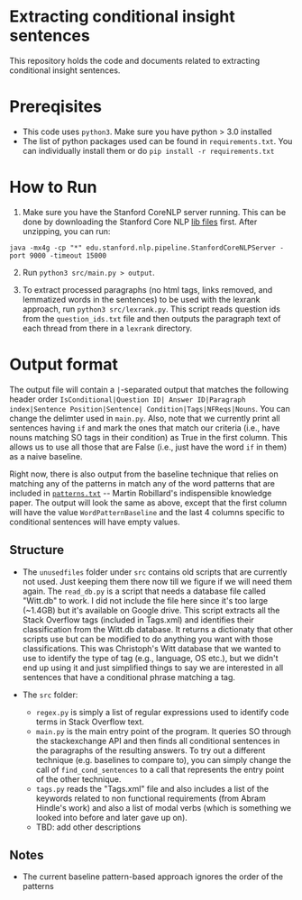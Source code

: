 # Extracting conditional insight sentences

This repository holds the code and documents related to extracting conditional insight sentences. 

# Prereqisites 

* This code uses `python3`. Make sure you have python > 3.0 installed
* The list of python packages used can be found in `requirements.txt`. You can individually install them or do `pip install -r requirements.txt`


# How to Run

1. Make sure you have the Stanford CoreNLP server running. This can be done by downloading the Stanford Core NLP [lib files](https://stanfordnlp.github.io/CoreNLP/download.html) first. After unzipping, you can run:

`java -mx4g -cp "*" edu.stanford.nlp.pipeline.StanfordCoreNLPServer -port 9000 -timeout 15000`

2. Run `python3 src/main.py > output`. 

3. To extract processed paragraphs (no html tags, links removed, and lemmatized words in the sentences) to be used with the lexrank approach, run `python3 src/lexrank.py`. This script reads question ids from the `question_ids.txt` file and then outputs the paragraph text of each thread from there in a `lexrank` directory.

# Output format

The output file will contain a `|`-separated output that matches the following header order `IsConditional|Question ID| Answer ID|Paragraph index|Sentence Position|Sentence| Condition|Tags|NFReqs|Nouns`. You can change the delimter used in `main.py`. Also, note that we currently print all sentences having `if` and mark the ones that match our criteria (i.e., have nouns matching SO tags in their condition) as True in the first column. This allows us to use all those that are False (i.e., just have the word `if` in them) as a naive baseline. 

Right now, there is also output from the baseline technique that relies on matching any of the patterns in match any of the word patterns that are included in [`patterns.txt`](https://github.com/ualberta-smr/Benyamin-Conditional-Insights-Extraction/blob/master/patterns.txt) -- Martin Robillard's indispensible knowledge paper. The output will look the same as above, except that the first column will have the value `WordPatternBaseline` and the last 4 columns specific to conditional sentences will have empty values.


## Structure

* The `unusedfiles` folder under `src` contains old scripts that are currently not used. Just keeping them there now till we figure if we will need them again. The `read_db.py` is a script that needs a database file called "Witt.db" to work. I did not include the file here since it's too large (~1.4GB) but it's available on Google drive. This script extracts all the Stack Overflow tags (included in Tags.xml) and identifies their classification from the Witt.db database. It returns a dictionaty that other scripts use but can be modified to do anything you want with those classifications. This was Christoph's Witt database that we wanted to use to identify the type of tag (e.g., language, OS etc.), but we didn't end up using it and just simplified things to say we are interested in all sentences that have a conditional phrase matching a tag.


* The `src` folder:
    * `regex.py` is simply a list of regular expressions used to identify code terms in Stack Overflow text. 
    * `main.py` is the main entry point of the program. It queries SO through the stackexchange API and then finds all conditional sentences in the paragraphs of the resulting answers. To try out a different technique (e.g. baselines to compare to), you can simply change the call of `find_cond_sentences` to a call that represents the entry point of the other technique.  
    * `tags.py` reads the "Tags.xml" file and also includes a list of the keywords related to non functional requirements (from Abram Hindle's work) and also a list of modal verbs (which is something we looked into before and later gave up on). 
    * TBD: add other descriptions

## Notes

*  The current baseline pattern-based approach ignores the order of the patterns


